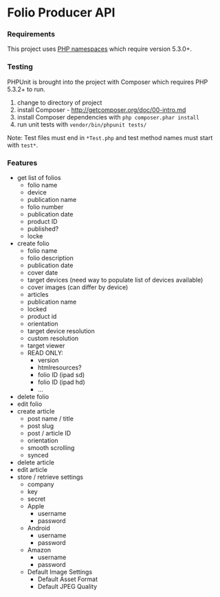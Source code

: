 # Folio Producer API

### Requirements

This project uses [PHP namespaces](http://www.php.net/manual/en/language.namespaces.rationale.php)
which require version 5.3.0+.


### Testing

PHPUnit is brought into the project with Composer which requires PHP 5.3.2+ to run.

1. change to directory of project
2. install Composer - http://getcomposer.org/doc/00-intro.md
3. install Composer dependencies with `php composer.phar install`
4. run unit tests with `vendor/bin/phpunit tests/`

Note: Test files must end in `*Test.php` and test method names must start with `test*`.


### Features

* get list of folios
    * folio name
    * device
    * publication name
    * folio number
    * publication date
    * product ID
    * published?
    * locke
* create folio
    * folio name
    * folio description
    * publication date
    * cover date
    * target devices (need way to populate list of devices available)
    * cover images (can differ by device)
    * articles
    * publication name
    * locked
    * product id
    * orientation
    * target device resolution
    * custom resolution
    * target viewer
    * READ ONLY:
        * version
        * htmlresources?
        * folio ID (ipad sd)
        * folio ID (ipad hd)
        * ...
* delete folio
* edit folio
* create article
    * post name / title
    * post slug
    * post / article ID
    * orientation
    * smooth scrolling
    * synced
* delete article
* edit article
* store / retrieve settings
    * company
    * key
    * secret
    * Apple
        * username
        * password
    * Android
        * username
        * password
    * Amazon
        * username
        * password
    * Default Image Settings
        * Default Asset Format
        * Default JPEG Quality
